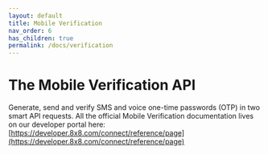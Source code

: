 ```yaml
---
layout: default
title: Mobile Verification
nav_order: 6
has_children: true
permalink: /docs/verification
---
```


# The Mobile Verification API

Generate, send and verify SMS and voice one-time passwords (OTP) in two smart API requests.
All the official Mobile Verification documentation lives on our developer portal here: [https://developer.8x8.com/connect/reference/page](https://developer.8x8.com/connect/reference/page)
